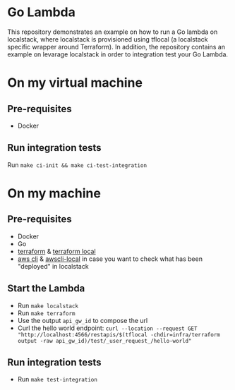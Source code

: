 # Go Lambda

This repository demonstrates an example on how to run a Go lambda on localstack, where localstack is provisioned using tflocal (a localstack specific wrapper around Terraform). In addition, the repository contains an example on levarage localstack in order to integration test your Go Lambda.

# On my virtual machine

## Pre-requisites

- Docker

## Run integration tests

Run `make ci-init && make ci-test-integration`

# On my machine

## Pre-requisites

- Docker
- Go
- [terraform](https://www.terraform.io/) & [terraform local](https://docs.localstack.cloud/user-guide/integrations/terraform/)
- [aws cli](https://aws.amazon.com/cli/) & [awscli-local](https://github.com/localstack/awscli-local) in case you want to check what has been "deployed" in localstack

## Start the Lambda
- Run `make localstack`
- Run `make terraform`
- Use the output `api_gw_id` to compose the url
- Curl the hello world endpoint: `curl --location --request GET "http://localhost:4566/restapis/$(tflocal -chdir=infra/terraform output -raw api_gw_id)/test/_user_request_/hello-world"`

## Run integration tests

- Run `make test-integration`
